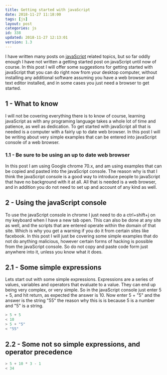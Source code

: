 ```yaml
---
title: Getting started with javaScript
date: 2018-11-27 11:18:00
tags: [js]
layout: post
categories: js
id: 338
updated: 2018-11-27 12:13:01
version: 1.3
---
```


I have written many posts on [javaScript](https://en.wikipedia.org/wiki/JavaScript) related topics, but so far oddly enough I have not written a getting started post on javaScript until now of course. In this post I will offer some suggestions for getting started with javaScript that you can do right now from your desktop computer, without installing any additional software assuming you have a web browser and text editor installed, and in some cases you just need a browser to get started.

<!-- more -->

## 1 - What to know

I will not be covering everything there is to know of course, learning javaScript as with any programing language takes a whole lot of time and patience, as well as dedication. To get started with javaScript all that is needed is a computer with a fairly up to date web browser. In this post I will be writing about very simple examples that can be entered into javaScript console of a web browser.

### 1.1 - Be sure to be using an up to date web browser

In this post I am using Google chrome 70.x, and am using examples that can be copied and pasted into the javaScript console. The reason why is that I think the javaScript console is a good way to introduce people to javaScript that have no background with it at all. All that is needed is a web browser, and in addition you do not need to set up and account of any kind as well.

## 2 - Using the javaScript console

To use the javaScript console in chrome I just need to do a ctrl+shift+j on my keyboard when I have a new tab open. This can also be done at any site as well, and the scripts that are entered operate within the domain of that site. Which is why you get a warning if you do it from certain sites like facebook. In this post I will just be covering some simple examples that do not do anything malicious, however certain forms of hacking is possible from the javaScript console. So do not copy and paste code form just anywhere into it, unless you know what it does.

## 2.1 - Some simple expressions

Lets start out with some simple expressions. Expressions are a series of values, variables and operators that evaluate to a value. They can end up being very complex, or very simple. So in the javaScript console just enter 5 + 5, and hit return, as expected the answer is 10. Now enter 5 + "5" and the answer is the string "55" the reason why this is is because 5 is a number and "5" is a string.

```js
> 5 + 5
< 10
> 5 + "5"
< "55"
```

## 2.2 - Some not so simple expressions, and operator precedence

```js
> 5 + 10 * 3 - 1
< 34
```

